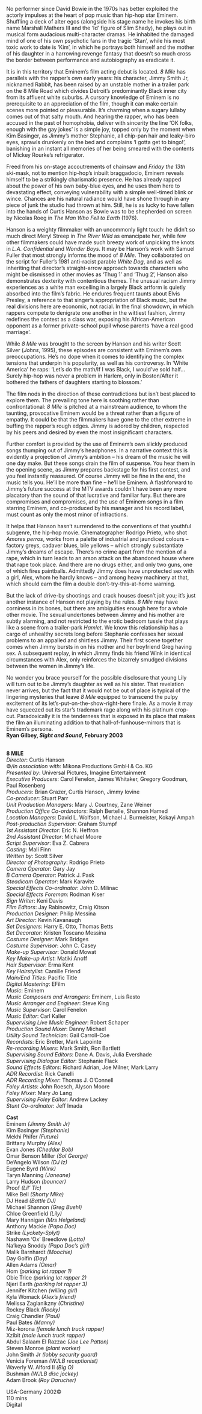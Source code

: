 
No performer since David Bowie in the 1970s has better exploited the actorly impulses at the heart of pop music than hip-hop star Eminem. Shuffling a deck of alter egos (alongside his stage name he invokes his birth name Marshall Mathers III and the ‘Id’ figure of Slim Shady), he plays out in musical form audacious multi-character dramas. He inhabited the damaged mind of one of his own psychotic fans in the tragic ‘Stan’, while his most toxic work to date is ‘Kim’, in which he portrays both himself and the mother of his daughter in a harrowing revenge fantasy that doesn’t so much cross the border between performance and autobiography as eradicate it.

It is in this territory that Eminem’s film acting debut is located. _8 Mile_ has parallels with the rapper’s own early years: his character, Jimmy Smith Jr, nicknamed Rabbit, has been raised by an unstable mother in a trailer park on the 8 Mile Road which divides Detroit’s predominantly Black inner city from its affluent white suburbs. A cursory knowledge of Eminem is no prerequisite to an appreciation of the film, though it can make certain scenes more pointed or pleasurable. It’s charming when a sugary lullaby comes out of that salty mouth. And hearing the rapper, who has been accused in the past of homophobia, deliver with sincerity the line ‘OK folks, enough with the gay jokes’ is a simple joy, topped only by the moment when Kim Basinger, as Jimmy’s mother Stephanie, all chip-pan hair and leaky-biro eyes, sprawls drunkenly on the bed and complains ‘I gotta get to bingo!’, banishing in an instant all memories of her being smeared with the contents of Mickey Rourke’s refrigerator.

Freed from his on-stage accoutrements of chainsaw and _Friday the 13th_ ski-mask, not to mention hip-hop’s inbuilt braggadocio, Eminem reveals himself to be a strikingly charismatic presence. He has already rapped about the power of his own baby-blue eyes, and he uses them here to devastating effect, conveying vulnerability with a simple well-timed blink or wince. Chances are his natural radiance would have shone through in any piece of junk the studio had thrown at him. Still, he is as lucky to have fallen into the hands of Curtis Hanson as Bowie was to be shepherded on screen by Nicolas Roeg in _The Man Who Fell to Earth_ (1976).

Hanson is a weighty filmmaker with an uncommonly light touch: he didn’t so much direct Meryl Streep in _The River Wild_ as emancipate her, while few other filmmakers could have made such breezy work of unpicking the knots in _L.A. Confidential_ and _Wonder Boys_. It may be Hanson’s work with Samuel Fuller that most strongly informs the mood of _8 Mile_. They collaborated on the script for Fuller’s 1981 anti-racist parable _White Dog_, and as well as inheriting that director’s straight-arrow approach towards characters who might be dismissed in other movies as ‘Thug 1’ and ‘Thug 2’, Hanson also demonstrates dexterity with contentious themes. The unusual racism Jimmy experiences as a white man excelling in a largely Black artform is quietly absorbed into the film’s fabric. He endures frequent taunts about Elvis Presley, a reference to that singer’s appropriation of Black music, but the real divisions here are economic, not racial. In the final showdown, in which rappers compete to denigrate one another in the wittiest fashion, Jimmy redefines the contest as a class war, exposing his African-American opponent as a former private-school pupil whose parents ‘have a real good marriage’.

While _8 Mile_ was brought to the screen by Hanson and his writer Scott Silver (_Johns_, 1995), these episodes are consistent with Eminem’s own preoccupations. He’s no dope when it comes to identifying the complex tensions that underpin his popularity, as well as his controversy. In ‘White America’ he raps: ‘Let’s do the math/If I was Black, I would’ve sold half... Surely hip-hop was never a problem in Harlem, only in Boston/After it bothered the fathers of daughters starting to blossom.’

The film nods in the direction of these contradictions but isn’t best placed to explore them. The prevailing tone here is soothing rather than confrontational: _8 Mile_ is pitched at a mainstream audience, to whom the taunting, provocative Eminem would be a threat rather than a figure of empathy. It could be that the filmmakers have gone to the other extreme in buffing the rapper’s rough edges. Jimmy is adored by children, respected by his peers and desired by even the most insignificant characters.

Further comfort is provided by the use of Eminem’s own slickly produced songs thumping out of Jimmy’s headphones. In a narrative context this is evidently a projection of Jimmy’s ambition – his dream of the music he will one day make. But these songs drain the film of suspense. You hear them in the opening scene, as Jimmy prepares backstage for his first contest, and you feel instantly reassured. Of course Jimmy will be fine in the end, the music tells you. He’ll be more than fine – he’ll be Eminem. A flashforward to Jimmy’s future success at the MTV awards couldn’t have been any more placatory than the sound of that lucrative and familiar fury. But there are compromises and compromises, and the use of Eminem songs in a film starring Eminem, and co-produced by his manager and his record label, must count as only the most minor of infractions.

It helps that Hanson hasn’t surrendered to the conventions of that youthful subgenre, the hip-hop movie. Cinematographer Rodrigo Prieto, who shot _Amores perros_, works from a palette of industrial and jaundiced colours – factory greys, cadaver blues, bile yellows – which strongly substantiate Jimmy’s dreams of escape. There’s no crime apart from the mention of a rape, which in turn leads to an arson attack on the abandoned house where that rape took place. And there are no drugs either, and only two guns, one of which fires paintballs. Admittedly Jimmy does have unprotected sex with a girl, Alex, whom he hardly knows – and among heavy machinery at that, which should earn the film a double don’t-try-this-at-home warning.

But the lack of drive-by shootings and crack houses doesn’t jolt you; it’s just another instance of Hanson not playing by the rules. _8 Mile_ may have corniness in its bones, but there are ambiguities enough here for a whole other movie. The sexual undertones between Jimmy and his mother are subtly alarming, and not restricted to the erotic bedroom tussle that plays like a scene from a trailer-park _Hamlet_. We know this relationship has a cargo of unhealthy secrets long before Stephanie confesses her sexual problems to an appalled and shirtless Jimmy. Their first scene together comes when Jimmy bursts in on his mother and her boyfriend Greg having sex. A subsequent replay, in which Jimmy finds his friend Wink in identical circumstances with Alex, only reinforces the bizarrely smudged divisions between the women in Jimmy’s life.

No wonder you brace yourself for the possible disclosure that young Lily will turn out to be Jimmy’s daughter as well as his sister. That revelation never arrives, but the fact that it would not be out of place is typical of the lingering mysteries that leave _8 Mile_ equipped to transcend the pulpy excitement of its let’s-put-on-the-show-right-here finale. As a movie it may have squeezed out its star’s trademark rage along with his platinum crop-cut. Paradoxically it is the tenderness that is exposed in its place that makes the film an illuminating addition to that hall-of-funhouse-mirrors that is Eminem’s persona.  
**Ryan Gilbey, _Sight and Sound_, February 2003**
<br><br>

**8 MILE**  
_Director_: Curtis Hanson  
©_/In association with_:  Mikona Productions GmbH & Co. KG  
_Presented by_: Universal Pictures,  Imagine Entertainment  
_Executive Producers_: Carol Fenelon, James Whitaker, Gregory Goodman, Paul Rosenberg  
_Producers_: Brian Grazer, Curtis Hanson,  Jimmy Iovine  
_Co-producer_: Stuart Parr  
_Unit Production Managers_: Mary J. Courtney,  Zane Weiner  
_Production Office Co-ordinators_: Ralph Bertelle, Shannon Hamed  
_Location Managers_: David L. Wolfson,  Michael J. Burmeister, Kokayi Ampah  
_Post-production Supervisor_: Graham Stumpf  
_1st Assistant Director_: Eric N. Heffron  
_2nd Assistant Director_: Michael Moore  
_Script Supervisor_: Eva Z. Cabrera  
_Casting_: Mali Finn  
_Written by_: Scott Silver  
_Director of Photography_: Rodrigo Prieto  
_Camera Operator_: Gary Jay  
_B Camera Operator_: Patrick J. Pask  
_Steadicam Operator_: Mark Karavite  
_Special Effects Co-ordinator_: John D. Milinac  
_Special Effects Foreman_: Rodman Kiser  
_Sign Writer_: Keni Davis  
_Film Editors_: Jay Rabinowitz, Craig Kitson  
_Production Designer_: Philip Messina  
_Art Director_: Kevin Kavanaugh  
_Set Designers_: Harry E. Otto, Thomas Betts  
_Set Decorator_: Kristen Toscano Messina  
_Costume Designer_: Mark Bridges  
_Costume Supervisor_: John C. Casey  
_Make-up Supervisor_: Donald Mowat  
_Key Make-up Artist_: Matiki Anoff  
_Hair Supervisor_: Erma Kent  
_Key Hairstylist_: Camille Friend  
_Main/End Titles_: Pacific Title  
_Digital Mastering_: EFilm  
_Music_: Eminem  
_Music Composers and Arrangers_: Eminem,  Luis Resto  
_Music Arranger and Engineer_: Steve King  
_Music Supervisor_: Carol Fenelon  
_Music Editor_: Carl Kaller  
_Supervising Live Music Engineer_: Robert Schaper  
_Production Sound Mixer_: Danny Michael  
_Utility Sound Technician_: Gail Carroll-Coe  
_Recordists_: Eric Bretter, Mark Lapointe  
_Re-recording Mixers_: Mark Smith, Ron Bartlett  
_Supervising Sound Editors_: Dane A. Davis,  Julia Evershade  
_Supervising Dialogue Editor_: Stephanie Flack  
_Sound Effects Editors_: Richard Adrian, Joe Milner, Mark Larry  
_ADR Recordist_: Rick Canelli  
_ADR Recording Mixer_: Thomas J. O’Connell  
_Foley Artists_: John Roesch, Alyson Moore  
_Foley Mixer_: Mary Jo Lang  
_Supervising Foley Editor_: Andrew Lackey  
_Stunt Co-ordinator_: Jeff Imada

**Cast**  
Eminem _(Jimmy Smith Jr)_  
Kim Basinger _(Stephanie)_  
Mekhi Phifer _(Future)_  
Brittany Murphy _(Alex)_  
Evan Jones _(Cheddar Bob)_  
Omar Benson Miller _(Sol George)_  
De’Angelo Wilson _(DJ Iz)_  
Eugene Byrd _(Wink)_  
Taryn Manning _(Janeane)_  
Larry Hudson _(bouncer)_  
Proof _(Lil’ Tic)_  
Mike Bell _(Shorty Mike)_  
DJ Head _(Battle DJ)_  
Michael Shannon _(Greg Buehl)_  
Chloe Greenfield _(Lily)_  
Mary Hannigan _(Mrs Helgeland)_  
Anthony Mackie _(Papa Doc)_  
Strike _(Lyckety-Splyt)_  
Nashawn ‘Ox’ Breedlove _(Lotto)_  
Na’keya Snoddy _(Papa Doc’s girl)_  
Malik Barnhardt _(Moochie)_  
Day Golfin _(Day)_  
Allen Adams _(Omar)_  
Hom _(parking lot rapper 1)_  
Obie Trice _(parking lot rapper 2)_  
Njeri Earth _(parking lot rapper 3)_  
Jennifer Kitchen _(willing girl)_  
Kyla Womack _(Alex’s friend)_  
Melissa Zaglanikzny _(Christine)_  
Rockey Black _(Rocky)_  
Craig Chandler _(Paul)_  
Paul Bates _(Manny)_  
Miz-korona _(female lunch truck rapper)_  
Xzibit _(male lunch truck rapper)_  
Abdul Salaam El Razzac _(Joe Lee Patton)_  
Steven Monroe _(plant worker)_  
John Smith Jr _(lobby security guard)_  
Venicia Foreman _(WJLB receptionist)_  
Waverly W. Alford II _(Big O)_  
Bushman _(WJLB disc jockey)_  
Adam Brook _(Roy Darucher)_

USA-Germany 2002©  
110 mins  
Digital
<br><br>
<!--stackedit_data:
eyJoaXN0b3J5IjpbLTExNTI3ODg5MDZdfQ==
-->